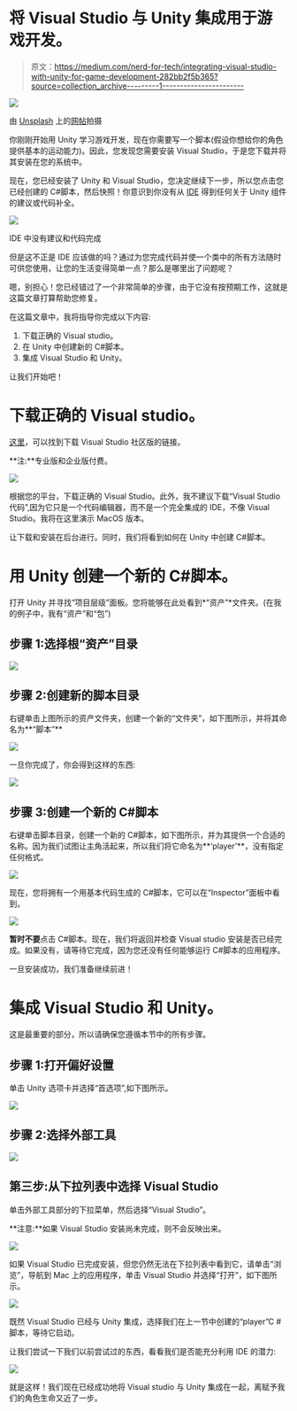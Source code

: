# 将 Visual Studio 与 Unity 集成用于游戏开发。

> 原文：<https://medium.com/nerd-for-tech/integrating-visual-studio-with-unity-for-game-development-282bb2f5b365?source=collection_archive---------1----------------------->

![](img/ae4b594c879698fb2854621f00c5d52f.png)

由 [Unsplash](https://unsplash.com?utm_source=medium&utm_medium=referral) 上的[网帖](https://unsplash.com/@screenpost?utm_source=medium&utm_medium=referral)拍摄

你刚刚开始用 Unity 学习游戏开发，现在你需要写一个脚本(假设你想给你的角色提供基本的运动能力)。因此，您发现您需要安装 Visual Studio，于是您下载并将其安装在您的系统中。

现在，您已经安装了 Unity 和 Visual Studio，您决定继续下一步，所以您点击您已经创建的 C#脚本，然后快照！你意识到你没有从 [IDE](https://en.wikipedia.org/wiki/Integrated_development_environment) 得到任何关于 Unity 组件的建议或代码补全。

![](img/44235c6c23652b137cf1324cfab6741f.png)

IDE 中没有建议和代码完成

但是这不正是 IDE 应该做的吗？通过为您完成代码并使一个类中的所有方法随时可供您使用，让您的生活变得简单一点？那么是哪里出了问题呢？

嗯，别担心！您已经错过了一个非常简单的步骤，由于它没有按预期工作，这就是这篇文章打算帮助您修复。

在这篇文章中，我将指导你完成以下内容:

1.  下载正确的 Visual studio。
2.  在 Unity 中创建新的 C#脚本。
3.  集成 Visual Studio 和 Unity。

让我们开始吧！

# 下载正确的 Visual studio。

[这里](https://visualstudio.microsoft.com)，可以找到下载 Visual Studio 社区版的链接。

**注:**专业版和企业版付费。

![](img/9df5945003e62c0ed74d13a2973ed044.png)

根据您的平台，下载正确的 Visual Studio。此外，我不建议下载“Visual Studio 代码”,因为它只是一个代码编辑器，而不是一个完全集成的 IDE，不像 Visual Studio。我将在这里演示 MacOS 版本。

让下载和安装在后台进行。同时，我们将看到如何在 Unity 中创建 C#脚本。

# 用 Unity 创建一个新的 C#脚本。

打开 Unity 并寻找“项目层级”面板。您将能够在此处看到*“资产”*文件夹。(在我的例子中，我有“资产”和“包”)

## **步骤 1:选择根“资产”目录**

![](img/688589e397caa416a71a6a3b9380ebe3.png)

## 步骤 2:创建新的脚本目录

右键单击上图所示的资产文件夹，创建一个新的“文件夹”，如下图所示，并将其命名为**“脚本”**

![](img/482a97a64ed5eedf339b06dffffdf524.png)

一旦你完成了，你会得到这样的东西:

![](img/1d5e4b12f01383f530c946663dfc9799.png)

## 步骤 3:创建一个新的 C#脚本

右键单击脚本目录，创建一个新的 C#脚本，如下图所示，并为其提供一个合适的名称。因为我们试图让主角活起来，所以我们将它命名为**‘player’**，没有指定任何格式。

![](img/258b2a252cfa20c09f00670fb3369f29.png)

现在，您将拥有一个用基本代码生成的 C#脚本，它可以在“Inspector”面板中看到。

![](img/341b8d0e0edd464fb89b787422d40789.png)

**暂时不要**点击 C#脚本。现在，我们将返回并检查 Visual studio 安装是否已经完成。如果没有，请等待它完成，因为您还没有任何能够运行 C#脚本的应用程序。

一旦安装成功，我们准备继续前进！

# 集成 Visual Studio 和 Unity。

这是最重要的部分，所以请确保您遵循本节中的所有步骤。

## 步骤 1:打开偏好设置

单击 Unity 选项卡并选择“首选项”,如下图所示。

![](img/5aa41454a178ec87a532616ddbee409b.png)

## 步骤 2:选择外部工具

![](img/75aebd31c9e8410feb6770f9b823f669.png)

## **第三步:从下拉列表中选择 Visual Studio**

单击外部工具部分的下拉菜单，然后选择“Visual Studio”。

**注意:**如果 Visual Studio 安装尚未完成，则不会反映出来。

![](img/06b55b61b3143b9de4d31f77e8f60900.png)

如果 Visual Studio 已完成安装，但您仍然无法在下拉列表中看到它，请单击“浏览”，导航到 Mac 上的应用程序，单击 Visual Studio 并选择“打开”，如下图所示。

![](img/aa2583cf3302de1ce3b687549f21366a.png)

既然 Visual Studio 已经与 Unity 集成，选择我们在上一节中创建的“player”C #脚本，等待它启动。

让我们尝试一下我们以前尝试过的东西，看看我们是否能充分利用 IDE 的潜力:

![](img/8fa6e9a66caeed088ce654c1fa1b55a8.png)

就是这样！我们现在已经成功地将 Visual studio 与 Unity 集成在一起，离赋予我们的角色生命又近了一步。